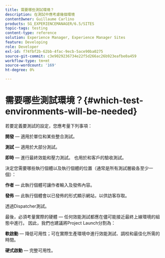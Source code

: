 ```yaml
---
title: 需要哪些測試環境？
description: 在測試中應考慮幾個環境
contentOwner: Guillaume Carlino
products: SG_EXPERIENCEMANAGER/6.5/SITES
topic-tags: testing
content-type: reference
solution: Experience Manager, Experience Manager Sites
feature: Developing
role: Developer
exl-id: f74fbf2b-62bb-4fac-9ecb-5ace90ba0275
source-git-commit: c3e9029236734e22f5d266ac26b923eafbe0a459
workflow-type: tm+mt
source-wordcount: '169'
ht-degree: 0%

---
```


# 需要哪些測試環境？{#which-test-environments-will-be-needed}

若要定義要測試的設定，您應考量下列事項：

**開發** — 適用於單位和某些整合測試。

**測試** — 適用於大部分測試。

**即時** — 進行最終效能和壓力測試。 也用於和客戶的驗收測試。

決定您需要哪些執行個體以及執行個體的位置（通常是所有測試層級各至少一個）：

**作者** — 此執行個體可讓作者輸入及發佈內容。

**發佈** — 此執行個體會以已發佈的形式顯示網站，以供訪客存取。

透過Dispatcher測試。

最後，必須考量實際的硬體 — 任何效能測試都應在儘可能接近最終上線環境的組態中進行。 因此，我們也建議將Project Launch分割為：

**軟啟動** — 降低可用性；可在實際生產環境中進行效能測試、調校和最佳化所需的時間。

**硬式啟動** — 完整可用性。
